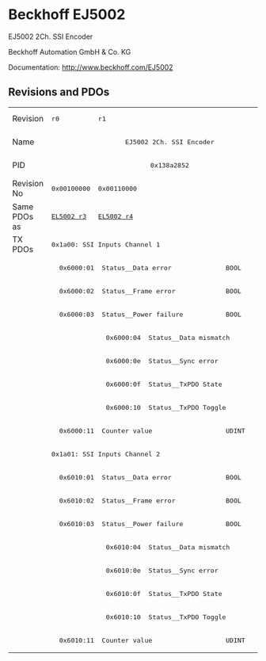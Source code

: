 # Beckhoff EJ5002

EJ5002 2Ch. SSI Encoder

Beckhoff Automation GmbH & Co. KG

Documentation: <a href="http://www.beckhoff.com/EJ5002">http://www.beckhoff.com/EJ5002</a>

## Revisions and PDOs
<table>
<tr >
<td class="first">Revision</td>
<td ><pre>r0</pre></td>
<td ><pre>r1</pre></td>
</tr>
<tr >
<td class="first">Name</td>
<td  colspan=2 align="center"><pre>EJ5002 2Ch. SSI Encoder</pre></td>
</tr>
<tr >
<td class="first">PID</td>
<td  colspan=2 align="center"><pre>0x138a2852</pre></td>
</tr>
<tr >
<td class="first">Revision No</td>
<td ><pre>0x00100000</pre></td>
<td ><pre>0x00110000</pre></td>
</tr>
<tr >
<td class="first">Same PDOs as</td>
<td ><pre><a href="EL5002">EL5002 r3</a></pre></td>
<td ><pre><a href="EL5002">EL5002 r4</a></pre></td>
</tr>
<tr class="txpdo pdosection">
<td class="first" rowspan=18 valign=top>TX PDOs</td>
<td colspan=2 align="left"><pre>0x1a00: SSI Inputs Channel 1</pre></td>
<td></td>
</tr>
<tr class="txpdo">
<td class="first" colspan=2 align="left"><pre>  0x6000:01  Status__Data error              BOOL</pre></td>
</tr>
<tr class="txpdo">
<td class="first" colspan=2 align="left"><pre>  0x6000:02  Status__Frame error             BOOL</pre></td>
</tr>
<tr class="txpdo">
<td class="first" colspan=2 align="left"><pre>  0x6000:03  Status__Power failure           BOOL</pre></td>
</tr>
<tr class="txpdo">
<td class="first"></td>
<td ><pre>  0x6000:04  Status__Data mismatch           BOOL</pre></td>
</tr>
<tr class="txpdo">
<td class="first"></td>
<td ><pre>  0x6000:0e  Status__Sync error              BOOL</pre></td>
</tr>
<tr class="txpdo">
<td class="first"></td>
<td ><pre>  0x6000:0f  Status__TxPDO State             BOOL</pre></td>
</tr>
<tr class="txpdo">
<td class="first"></td>
<td ><pre>  0x6000:10  Status__TxPDO Toggle            BOOL</pre></td>
</tr>
<tr class="txpdo">
<td class="first" colspan=2 align="left"><pre>  0x6000:11  Counter value                   UDINT</pre></td>
</tr>
<tr class="txpdo pdosection">
<td class="first" colspan=2 align="left"><pre>0x1a01: SSI Inputs Channel 2</pre></td>
</tr>
<tr class="txpdo">
<td class="first" colspan=2 align="left"><pre>  0x6010:01  Status__Data error              BOOL</pre></td>
</tr>
<tr class="txpdo">
<td class="first" colspan=2 align="left"><pre>  0x6010:02  Status__Frame error             BOOL</pre></td>
</tr>
<tr class="txpdo">
<td class="first" colspan=2 align="left"><pre>  0x6010:03  Status__Power failure           BOOL</pre></td>
</tr>
<tr class="txpdo">
<td class="first"></td>
<td ><pre>  0x6010:04  Status__Data mismatch           BOOL</pre></td>
</tr>
<tr class="txpdo">
<td class="first"></td>
<td ><pre>  0x6010:0e  Status__Sync error              BOOL</pre></td>
</tr>
<tr class="txpdo">
<td class="first"></td>
<td ><pre>  0x6010:0f  Status__TxPDO State             BOOL</pre></td>
</tr>
<tr class="txpdo">
<td class="first"></td>
<td ><pre>  0x6010:10  Status__TxPDO Toggle            BOOL</pre></td>
</tr>
<tr class="txpdo">
<td class="first" colspan=2 align="left"><pre>  0x6010:11  Counter value                   UDINT</pre></td>
</tr>
</table>
